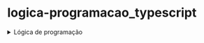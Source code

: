 # logica-programacao_typescript
<details>
  <summary>Lógica de programação</summary>

  # Lógica de programação
  ## Tipos de dados utilizados
   - Number
   - String
   - Boolean
  ### Tipo Any
   - Usado para representar uma variável que pode ter qualquer tipo de valor.
   - Desabilita a verificação de tipo estático para a variável, permitindo que ela aceite qualquer valor sem gerar erros de compilação.

  ### Union Type
   - Adiciona tipagem dupla a uma variável ou função
   - A variável ou função passa a aceitar dois tipos de dados

  *EXEMPLO*
  ```javascript
  let id: number | string
  id = 1;
  id = "1"
  ```
  **

  *Declarando uma variável do tipo Any*
  ```javascript
  let valorQualquer: any = 5;
  valorQualquer = "texto";
  valorQualquer = { objeto: true };
  ```
  *Declarando uma função do tipo Any*
  ```javascript
  function retornaQualquerCoisa(): any {
    return "qualquer coisa";
  }

  let resultado: any = retornaQualquerCoisa();
  ```
  
  ## Declaração de variáveis
  ### Inferência x annotaion
  **Inferência**
   - A inferência é uma habilidade usada pelo compilador para definir o tipo de variável pelo valor que ela guarda.
   - A inferência ocorre geralmente com variáveis `let` e `const`

  *EXEMPLO*
  ```javascript
  let nome = "athos"  //O compilador infere que a variável nome seja do tipo String devido o valor que ela assume.
  nome = 12;          //Ocorre erro de tipagem, pois a variável foi inferida como String
  ```
  *annotation*
   - Usada para sinalizar a tipagem de uma variável `const` ou `let`

  *EXEMPLO*
  ```javascript
  let nome:String = "Athos"
  ```

  ## Manipulação de Arrays
  *Iniciando um array vazio*
  ```javascript
  let arrayVazio:number[] = [];
  ```

  *Adicionando valores no final do array*
  ```javascript
  let meuArray: number[] = [];
  meuArray.push(4,5);
  ```

  *Adicionando valores em um array de forma direta*
  ```javascript
  let meuArray: number[] = [1,2,3]
  meuArray[3] = 4;
  ```
  ## Map
   - Coleção de dados no formato chave-valor
   - possui ordem de inserção
  *SINTAXE*
  ```javascript
  let nomeMapa: Map<TipoDaChave, TipoDoValor> = new Map();
  ```
  ### Métodos
  `set`: Define um par chave-valor
  ```javascript
  variavel.set(chave, valor);
  ```
  `get`: Retorna o valor de uma chave
  ```javascript
  variavel.get(chave)  //retorna valor
  ```
  `has`: Verifica se uma chave está presente no mapa
  ```javascript
  let verificaChave: boolean = meuMapa.has("Carro");
  console.log(verificaChave)  //Retorna true ou false
  ```
  `delete`: Remove um par chave-valor
  
  `clear` : Remove todas as chaves do map
  
  `size`  : Retorna o número de chaves do map









  
</details>
